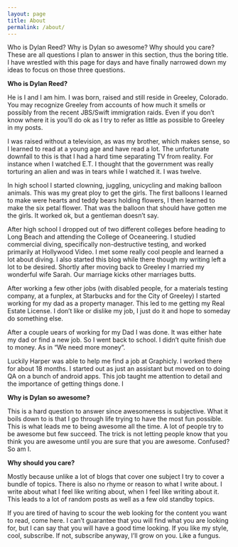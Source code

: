 ```yaml
---
layout: page
title: About
permalink: /about/
---
```



Who is Dylan Reed? Why is Dylan so awesome? Why should you care? These are all questions I plan to answer in this section, thus the boring title. I have wrestled with this page for days and have finally narrowed down my ideas to focus on those three questions.

**Who is Dylan Reed?**

He is I and I am him. I was born, raised and still reside in Greeley, Colorado. You may recognize Greeley from accounts of how much it smells or possibly from the recent JBS/Swift immigration raids. Even if you don’t know where it is you’ll do ok as I try to refer as little as possible to Greeley in my posts.

I was raised without a television, as was my brother, which makes sense, so I learned to read at a young age and have read a lot. The unfortunate downfall to this is that I had a hard time separating TV from reality. For instance when I watched E.T. I thought that the government was really torturing an alien and was in tears while I watched it. I was twelve.

In high school I started clowning, juggling, unicycling and making balloon animals. This was my great ploy to get the girls. The first balloons I learned to make were hearts and teddy bears holding flowers, I then learned to make the six petal flower. That was the balloon that should have gotten me the girls. It worked ok, but a gentleman doesn’t say.

After high school I dropped out of two different colleges before heading to Long Beach and attending the College of Oceaneering. I studied commercial diving, specifically non-destructive testing, and worked primarily at Hollywood Video. I met some really cool people and learned a lot about diving. I also started this blog while there though my writing left a lot to be desired. Shortly after moving back to Greeley I married my wonderful wife Sarah. Our marriage kicks other marriages butts.

After working a few other jobs (with disabled people, for a materials testing company, at a funplex, at Starbucks and for the City of Greeley) I started working for my dad as a property manager. This led to me getting my Real Estate License. I don’t like or dislike my job, I just do it and hope to someday do something else.

After a couple uears of working for my Dad I was done. It was either hate my dad or find a new job. So I went back to school. I didn’t quite finish due to money. As in “We need more money”.

Luckily Harper was able to help me find a job at Graphicly. I worked there for about 18 months. I started out as just an assistant but moved on to doing QA on a bunch of android apps. This job taught me attention to detail and the importance of getting things done. I


**Why is Dylan so awesome?**

This is a hard question to answer since awesomeness is subjective. What it boils down to is that I go through life trying to have the most fun possible. This is what leads me to being awesome all the time. A lot of people try to be awesome but few succeed. The trick is not letting people know that you think you are awesome until you are sure that you are awesome. Confused? So am I.

**Why should you care?**

Mostly because unlike a lot of blogs that cover one subject I try to cover a bundle of topics. There is also no rhyme or reason to what I write about. I write about what I feel like writing about, when I feel like writing about it. This leads to a lot of random posts as well as a few old standby topics.

If you are tired of having to scour the web looking for the content you want to read, come here. I can’t guarantee that you will find what you are looking for, but I can say that you will have a good time looking. If you like my style, cool, subscribe. If not, subscribe anyway, I’ll grow on you. Like a fungus.